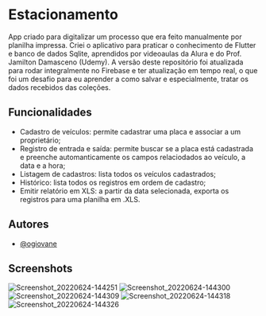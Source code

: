 # Estacionamento

App criado para digitalizar um processo que era feito manualmente por planilha impressa. Criei o aplicativo para praticar o conhecimento de Flutter e banco de dados Sqlite, aprendidos por videoaulas da Alura e do Prof. Jamilton Damasceno (Udemy). A versão deste repositório foi atualizada para rodar integralmente no Firebase e ter atualização em tempo real, o que foi um desafio para eu aprender a como salvar e especialmente, tratar os dados recebidos das coleções.


## Funcionalidades

- Cadastro de veículos: permite cadastrar uma placa e associar a um proprietário;
- Registro de entrada e saída: permite buscar se a placa está cadastrada e preenche automanticamente os campos relaciodados ao veículo, a data e a hora;
- Listagem de cadastros: lista todos os veículos cadastrados;
- Histórico: lista todos os registros em ordem de cadastro;
- Emitir relatório em XLS: a partir da data selecionada, exporta os registros para uma planilha em .XLS.


## Autores

- [@ogiovane](https://www.github.com/ogiovane)


## Screenshots
![Screenshot_20220624-144251](https://user-images.githubusercontent.com/86842589/175617814-c0a5b0db-b247-4c47-912c-5639ad289fa5.jpg)
![Screenshot_20220624-144300](https://user-images.githubusercontent.com/86842589/175617821-4c7312d2-7bf9-4dab-86e5-a06db31207af.jpg)
![Screenshot_20220624-144309](https://user-images.githubusercontent.com/86842589/175617822-87c920db-c8dc-42a1-8920-58e56bc18450.jpg)
![Screenshot_20220624-144318](https://user-images.githubusercontent.com/86842589/175617823-03074270-3450-47f5-b2d8-ef8a8b6cddb8.jpg)
![Screenshot_20220624-144326](https://user-images.githubusercontent.com/86842589/175617824-422d21c0-cae7-4bc5-8c50-57c5e16135dd.jpg)
